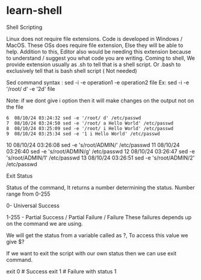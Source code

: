 # learn-shell

Shell Scripting

Linux does not require file extensions.
Code is developed in Windows / MacOS. These OSs does require file extension, Else they will be able to help. Addition to this, Editor also would be needing this extension because to understand / suggest you what code you are writing.
Coming to shell, We provide extension usually as .sh to tell that is a shell script. Or .bash to exclusively tell that is bash shell script ( Not needed)

Sed command
syntax : sed -i -e operation1 -e operation2 file Ex: sed -i -e '/root/ d' -e '2d' file

Note: if we dont give i option then it will make changes on the output not on the file

    6  08/10/24 03:24:32 sed -e '/root/ d' /etc/passwd
    7  08/10/24 03:24:50 sed -e '/root/ a Hello World' /etc/passwd
    8  08/10/24 03:25:09 sed -e '/root/ i Hello World' /etc/passwd
    9  08/10/24 03:25:34 sed -e '1 i Hello World' /etc/passwd
   10  08/10/24 03:26:08 sed -e 's/root/ADMIN/' /etc/passwd
   11  08/10/24 03:26:40 sed -e 's/root/ADMIN/g' /etc/passwd
   12  08/10/24 03:26:47 sed -e 's/root/ADMIN/1' /etc/passwd
   13  08/10/24 03:26:51 sed -e 's/root/ADMIN/2' /etc/passwd

Exit Status

Status of the command, It returns a number determining the status. Number range from 0-255

0- Universal Success

1-255 - Partial Success / Partial Failure / Failure These failures depends up on the command we are using.

We will get the status from a variable called as ?, To access this value we give $?

If we want to exit the script with our own status then we can use exit command.

exit 0 # Success 
exit 1 # Failure with status 1 
